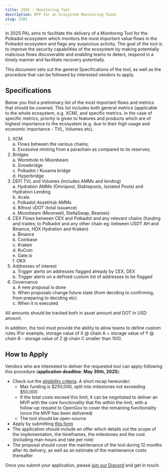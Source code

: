 ```yaml
---
title: 2501 - Monitoring Tool
description: RFP for an Ecosystem Monitoring Toool
slug: 2501
---
```


In 2025 PAL aims to facilitate the delivery of a Monitoring Tool for the Polkadot ecosystem which monitors the most important value flows in the Polkadot ecosystem and flags any suspicious activity. The goal of the tool is to improve the security capabilities of the ecosystem by making potentially malicious flows discoverable and enabling teams to detect, respond in a timely manner and facilitate recovery potentially.

This document sets out the general Specifications of the tool, as well as the procedure that can be followed by interested vendors to apply.

## Specifications
Below you find a preliminary list of the most important flows and metrics that should be covered. This list includes both general metrics (applicable to the whole ecosystem, e.g. XCM), and specific metrics. In the case of specific metrics, priority is given to features and products which are of highest importance to the ecosystem (e.g. due to their high usage and economic importance - TVL, Volumes etc).

1. XCM  
    a. Flows between the various chains;  
    b. Excessive minting from a parachain as compared to its reserves;
2. Bridges  
    a. Wormhole to Moonbeam  
    b. Snowbridge  
    c. Polkadot / Kusama bridge  
    d. Hyperbridge  
3. DEFI TVL and Volumes (includes AMMs and lending)  
    a. Hydration AMMs (Omnipool, Stablepools, Isolated Pools) and Hydration Lending  
    b. Acala  
    c. Polkadot AssetHub AMMs  
    d. Bifrost vDOT (total issuance)  
    e. Moonbeam (Moonwell, StellaSwap, Beamex)  
4. CEX Flows between CEX and Polkadot and any relevant chains (funding and trades; to Polkadot and any other chain eg: between USDT AH and Binance, HDX Hydration and Kraken)  
    a. Binance  
    b. Coinbase  
    c. Kraken  
    d. KuCoin  
    e. Gate.io  
    f. OKX  
5. Addresses of interest    
    a. Trigger alerts on addresses flagged already by CEX, DEX  
    b. Trigger alerts on a defined custom list of addresses to be flagged  
6. Governance  
    a. A new proposal is done  
    b. When proposals change future state (from deciding to confirming, from preparing to deciding etc)  
    c. When it is executed  

All amounts should be tracked both in asset amount and DOT in USD amount.

In addition, the tool must provide the ability to allow teams to define custom rules (For example,  storage value of X @ chain A + storage value of Y @ chain B - storage value of Z @ chain C smaller than 100).

## How to Apply
Vendors who are interested to deliver the requested tool can apply following this procedure (**application deadline: May 30th, 2025**):

* Check out the [eligibility criteria](/funding/security_tooling). A short recap hereunder:
    * Max funding is $250,000, split into milestones not exceeding $50,000
    * If the total costs exceed this limit, it can be negotiated to deliver an MVP with the core functionality that fits within the limit, with a follow-up request to OpenGov to cover the remaining functionality (once the MVP has been delivered)
    * The tool should be open-source
* Apply by submitting [this form](https://forms.gle/AjtCnAPagab7bQPv7)
* The application should include an offer which details out the scope of the implementation, the timeframes, the milestones and the cost (including man-hours and rate per role)  
* The proposal should cover the maintenance of the tool during 12 months after its delivery, as well as an estimate of the maintenance costs thereafter


Once you submit your application, please [join our Discord](https://discord.gg/xDyGGcnCJw) and get in touch.
